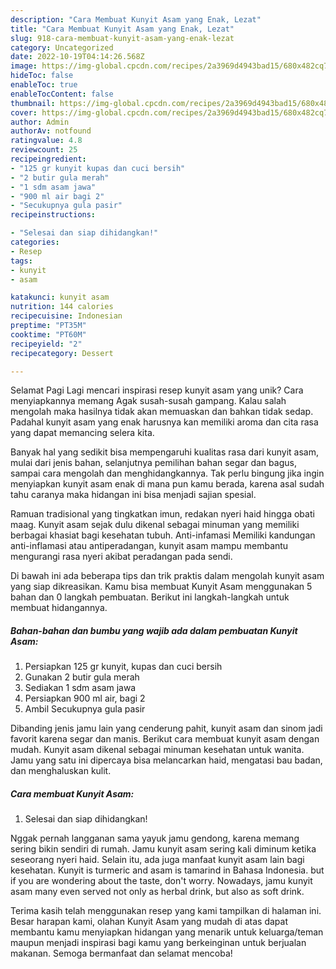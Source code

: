 ```yaml
---
description: "Cara Membuat Kunyit Asam yang Enak, Lezat"
title: "Cara Membuat Kunyit Asam yang Enak, Lezat"
slug: 918-cara-membuat-kunyit-asam-yang-enak-lezat
category: Uncategorized
date: 2022-10-19T04:14:26.568Z
image: https://img-global.cpcdn.com/recipes/2a3969d4943bad15/680x482cq70/kunyit-asam-foto-resep-utama.jpg
hideToc: false
enableToc: true
enableTocContent: false
thumbnail: https://img-global.cpcdn.com/recipes/2a3969d4943bad15/680x482cq70/kunyit-asam-foto-resep-utama.jpg
cover: https://img-global.cpcdn.com/recipes/2a3969d4943bad15/680x482cq70/kunyit-asam-foto-resep-utama.jpg
author: Admin
authorAv: notfound
ratingvalue: 4.8
reviewcount: 25
recipeingredient:
- "125 gr kunyit kupas dan cuci bersih"
- "2 butir gula merah"
- "1 sdm asam jawa"
- "900 ml air bagi 2"
- "Secukupnya gula pasir"
recipeinstructions:

- "Selesai dan siap dihidangkan!"
categories:
- Resep
tags:
- kunyit
- asam

katakunci: kunyit asam 
nutrition: 144 calories
recipecuisine: Indonesian
preptime: "PT35M"
cooktime: "PT60M"
recipeyield: "2"
recipecategory: Dessert

---
```



Selamat Pagi Lagi mencari inspirasi resep kunyit asam yang unik? Cara menyiapkannya memang Agak susah-susah gampang. Kalau salah mengolah maka hasilnya tidak akan memuaskan dan bahkan tidak sedap. Padahal kunyit asam yang enak harusnya kan memiliki aroma dan cita rasa yang dapat memancing selera kita.


Banyak hal yang sedikit bisa mempengaruhi kualitas rasa dari kunyit asam, mulai dari jenis bahan, selanjutnya pemilihan bahan segar dan bagus, sampai cara mengolah dan menghidangkannya. Tak perlu bingung jika ingin menyiapkan kunyit asam enak di mana pun kamu berada, karena asal sudah tahu caranya maka hidangan ini bisa menjadi sajian spesial.

Ramuan tradisional yang tingkatkan imun, redakan nyeri haid hingga obati maag. Kunyit asam sejak dulu dikenal sebagai minuman yang memiliki berbagai khasiat bagi kesehatan tubuh. Anti-infamasi Memiliki kandungan anti-inflamasi atau antiperadangan, kunyit asam mampu membantu mengurangi rasa nyeri akibat peradangan pada sendi.


Di bawah ini ada beberapa tips dan trik praktis dalam mengolah kunyit asam yang siap dikreasikan. Kamu bisa membuat Kunyit Asam menggunakan 5 bahan dan 0 langkah pembuatan. Berikut ini langkah-langkah untuk membuat hidangannya.

<!--inarticleads1-->

##### Bahan-bahan dan bumbu yang wajib ada dalam pembuatan Kunyit Asam:

1. Persiapkan 125 gr kunyit, kupas dan cuci bersih
1. Gunakan 2 butir gula merah
1. Sediakan 1 sdm asam jawa
1. Persiapkan 900 ml air, bagi 2
1. Ambil Secukupnya gula pasir


Dibanding jenis jamu lain yang cenderung pahit, kunyit asam dan sinom jadi favorit karena segar dan manis. Berikut cara membuat kunyit asam dengan mudah. Kunyit asam dikenal sebagai minuman kesehatan untuk wanita. Jamu yang satu ini dipercaya bisa melancarkan haid, mengatasi bau badan, dan menghaluskan kulit. 

<!--inarticleads2-->

##### Cara membuat Kunyit Asam:


1. Selesai dan siap dihidangkan!

Nggak pernah langganan sama yayuk jamu gendong, karena memang sering bikin sendiri di rumah. Jamu kunyit asam sering kali diminum ketika seseorang nyeri haid. Selain itu, ada juga manfaat kunyit asam lain bagi kesehatan. Kunyit is turmeric and asam is tamarind in Bahasa Indonesia. but if you are wondering about the taste, don&#39;t worry. Nowadays, jamu kunyit asam many even served not only as herbal drink, but also as soft drink. 

Terima kasih telah menggunakan resep yang kami tampilkan di halaman ini. Besar harapan kami, olahan Kunyit Asam yang mudah di atas dapat membantu kamu menyiapkan hidangan yang menarik untuk keluarga/teman maupun menjadi inspirasi bagi kamu yang berkeinginan untuk berjualan makanan. Semoga bermanfaat dan selamat mencoba!
